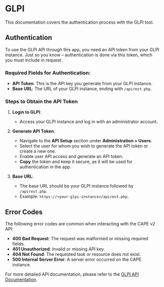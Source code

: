 # GLPI
This documentation covers the authentication process with the GLPI tool.

## Authentication

To use the GLPI API through this app, you need an API token from your GLPI instance. Just so you know – authentication is done via this token, which you must include in request.

### Required Fields for Authentication:
- **API Token**: This is the API key you generate from your GLPI instance.
- **Base URL**: The URL of your GLPI instance, ending with `/apirest.php`.

### Steps to Obtain the API Token

1. **Login to GLPI**:
   - Access your GLPI instance and log in with an administrator account.

2. **Generate API Token**:
   - Navigate to the **API Setup** section under **Administration > Users**.
   - Select the user for whom you wish to generate the API token or create a new one.
   - Enable user API access and generate an API token.
   - **Copy** the token and keep it secure, as it will be used for authentication in the app.

3. **Base URL**:
   - The base URL should be your GLPI instance followed by `/apirest.php`.
   - Example: `https://<your-glpi-instance>/apirest.php`.
  
## Error Codes

The following error codes are common when interacting with the CAPE v2 API:

- **400 Bad Request**: The request was malformed or missing required fields.
- **401 Unauthorized**: Invalid or missing API key.
- **404 Not Found**: The requested task or resource does not exist.
- **500 Internal Server Error**: A server error occurred on the CAPE instance.

For more detailed API documentation, please refer to the [GLPI API Documentation](https://github.com/ramylson/glpi/blob/master/glpi/apirest.md).


